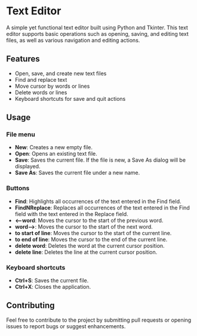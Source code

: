 # Text Editor

A simple yet functional text editor built using Python and Tkinter. This text editor supports basic operations such as opening, saving, and editing text files, as well as various navigation and editing actions.

## Features

- Open, save, and create new text files
- Find and replace text
- Move cursor by words or lines
- Delete words or lines
- Keyboard shortcuts for save and quit actions

## Usage

### File menu

- **New**: Creates a new empty file.
- **Open**: Opens an existing text file.
- **Save**: Saves the current file. If the file is new, a Save As dialog will be displayed.
- **Save As**: Saves the current file under a new name.

### Buttons

- **Find**: Highlights all occurrences of the text entered in the Find field.
- **FindNReplace**: Replaces all occurrences of the text entered in the Find field with the text entered in the Replace field.
- **<--word**: Moves the cursor to the start of the previous word.
- **word-->**: Moves the cursor to the start of the next word.
- **to start of line**: Moves the cursor to the start of the current line.
- **to end of line**: Moves the cursor to the end of the current line.
- **delete word**: Deletes the word at the current cursor position.
- **delete line**: Deletes the line at the current cursor position.

### Keyboard shortcuts

- **Ctrl+S**: Saves the current file.
- **Ctrl+X**: Closes the application.

## Contributing

Feel free to contribute to the project by submitting pull requests or opening issues to report bugs or suggest enhancements.

